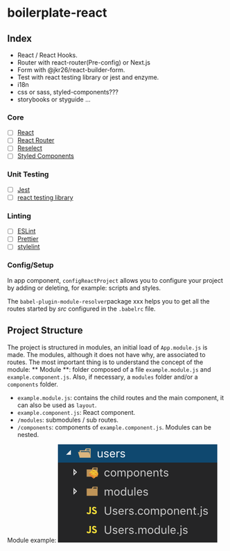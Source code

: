 # boilerplate-react

## Index
- React / React Hooks.
- Router with react-router(Pre-config) or Next.js
- Form with @jkr26/react-builder-form.
- Test with react testing library or jest and enzyme.
- i18n
- css or sass, styled-components???
- storybooks or styguide
...

### Core

- [ ] [React](https://facebook.github.io/react/)
- [ ] [React Router](https://github.com/ReactTraining/react-router)
- [ ] [Reselect](https://github.com/reactjs/reselect)
- [ ] [Styled Components](https://github.com/styled-components/styled-components)

### Unit Testing

- [ ] [Jest](http://facebook.github.io/jest/)
- [ ] [react testing library](https://github.com/kentcdodds/react-testing-library)

### Linting

- [ ] [ESLint](http://eslint.org/)
- [ ] [Prettier](https://prettier.io/)
- [ ] [stylelint](https://stylelint.io/)

### Config/Setup
In app component, `configReactProject` allows you to configure your project by adding or deleting, for example: scripts and styles.

The `babel-plugin-module-resolver`package xxx helps you to get all the routes started by *src* configured in the `.babelrc` file.


## Project Structure
The project is structured in modules, an initial load of `App.module.js` is made. The modules, although it does not have why, are associated to routes. The most important thing is to understand the concept of the module:
** Module **: folder composed of a file `example.module.js` and `example.component.js`. Also, if necessary, a `modules` folder and/or a `components` folder.
- `example.module.js`: contains the child routes and the main component, it can also be used as `layout`.
- `example.component.js`: React component.
- `/modules`: submodules / sub routes.
- `/components`: components of `example.component.js`.
Modules can be nested.

Module example: 
![alt text](https://raw.githubusercontent.com/jeiker26/boilerplate-react/master/docs/images/example.module.png "Module example")
